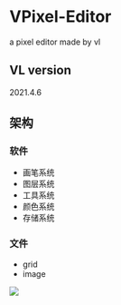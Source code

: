 # VPixel-Editor
a pixel editor made by vl

## VL version
2021.4.6

## 架构

### 软件
- 画笔系统
- 图层系统
- 工具系统
- 颜色系统
- 存储系统

### 文件
- grid
- image

![](https://github.com/lavalse/VPixel-Editor/blob/main/assets/img/ex.png)
